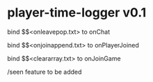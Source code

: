 # player-time-logger v0.1

bind $$<onleavepop.txt> to onChat

bind $$<onjoinappend.txt> to onPlayerJoined

bind $$<cleararray.txt> to onJoinGame


/seen feature to be added 
